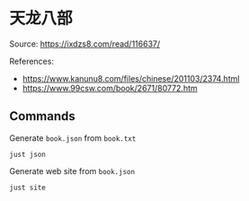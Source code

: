 # 天龙八部

Source: https://ixdzs8.com/read/116637/

References:
- https://www.kanunu8.com/files/chinese/201103/2374.html
- https://www.99csw.com/book/2671/80772.htm

## Commands

Generate `book.json` from `book.txt`

    just json

Generate web site from `book.json`

    just site
